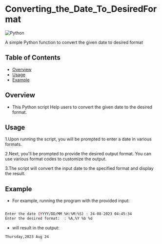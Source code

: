 # Converting_the_Date_To_DesiredFormat
![Python](https://img.shields.io/badge/python-3.9+-blue)

 

<p> A simple Python function to convert the given date to desired format </p>
</div>

 

## Table of Contents
- [Overview](#overview)
- [Usage](#usage)
- [Example](#example)


 

## Overview

- This Python script Help users to convert the given date to the desired format.

 

 

## Usage



1.Upon running the script, you will be prompted to enter a date in various formats. 

2.Next, you'll be prompted to provide the desired output format. You can use various format codes to customize the output.

3.The script will convert the input date to the specified format and display the result.

 

## Example
  - For example, running the program with the provided input:

 
  ```bash

Enter the date (YYYY/DD/MM %H:%M:%S) : 24-08-2023 04:45:34
Enter the desired format:  : %A,%Y %b %d

  ```
  - will result in the output:

  ```bash
Thursday,2023 Aug 24


   ```



